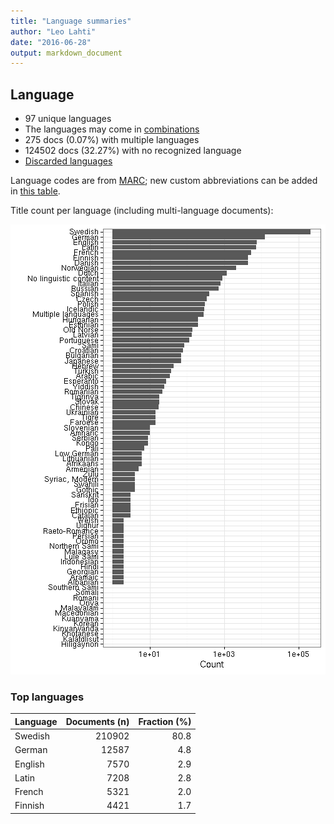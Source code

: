 ```yaml
---
title: "Language summaries"
author: "Leo Lahti"
date: "2016-06-28"
output: markdown_document
---
```


## Language

 * 97 unique languages
 * The languages may come in [combinations](output.tables/language_conversions.csv)
 * 275 docs (0.07%) with multiple languages
 * 124502 docs (32.27%) with no recognized language 
 * [Discarded languages](output.tables/language_discarded.csv)

Language codes are from [MARC](http://www.loc.gov/marc/languages/language_code.html); new custom abbreviations can be added in [this table](https://github.com/rOpenGov/bibliographica/blob/master/inst/extdata/language_abbreviations.csv).

Title count per language (including multi-language documents):

![plot of chunk summarylang](figure/summarylang-1.png)


### Top languages


|Language | Documents (n)| Fraction (%)|
|:--------|-------------:|------------:|
|Swedish  |        210902|         80.8|
|German   |         12587|          4.8|
|English  |          7570|          2.9|
|Latin    |          7208|          2.8|
|French   |          5321|          2.0|
|Finnish  |          4421|          1.7|

